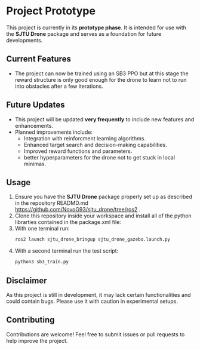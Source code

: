 # Project Prototype

This project is currently in its **prototype phase**. It is intended for use with the **SJTU Drone** package and serves as a foundation for future developments.

## Current Features
- The project can now be trained using an SB3 PPO but at this stage the reward structure is only good enough for the drone to learn not to run into obstacles after a few iterations.

## Future Updates
- This project will be updated **very frequently** to include new features and enhancements.
- Planned improvements include: 
  - Integration with reinforcment learning algorithms.
  - Enhanced target search and decision-making capabilities.
  - Improved reward functions and parameters.
  - better hyperparameters for the drone not to get stuck in local minimas.

## Usage
1. Ensure you have the **SJTU Drone** package properly set up as described in the repository READMD.md https://github.com/NovoG93/sjtu_drone/tree/ros2 .
2. Clone this repository inside your workspace and install all of the python librarties contained in the package.xml file:
3. With one terminal run:
    ```bash
   ros2 launch sjtu_drone_bringup sjtu_drone_gazebo.launch.py
   ```
4. With a second terminal run the test script:
    ```bash
   python3 sb3_train.py
   ```

## Disclaimer
As this project is still in development, it may lack certain functionalities and could contain bugs. Please use it with caution in experimental setups.

## Contributing
Contributions are welcome! Feel free to submit issues or pull requests to help improve the project.

